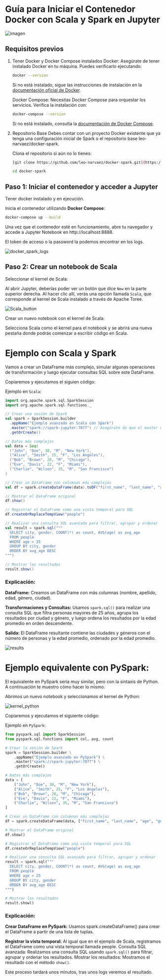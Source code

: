 # Guía para Iniciar el Contenedor Docker con Scala y Spark en Jupyter

![imagen](https://github.com/user-attachments/assets/19f80df9-e7a1-4e84-80bb-35ce124d1f30)

## Requisitos previos
1. Tener Docker y Docker Compose instalados
Docker: Asegúrate de tener instalado Docker en tu máquina. Puedes verificarlo ejecutando:

    ```bash
    docker --version
    ```
    Si no está instalado, sigue las instrucciones de instalación en la  [documentación oficial de Docker](https://docs.docker.com/engine/install/).

    Docker Compose: Necesitas Docker Compose para orquestar los servicios. Verifica la instalación con:

    ```bash
    docker-compose --version
    ```
    Si no está instalado, consulta la [documentación de Docker Compose](https://docs.docker.com/compose/install/).

2. Repositorio Base
Debes contar con un proyecto Docker existente que ya tenga una configuración inicial de Spark o el repositorio base leo-narvaez/docker-spark.

    Clona el repositorio si aún no lo tienes:
    ```bash
    [git clone https://github.com/leo-narvaez/docker-spark.git](https://github.com/leo-narvaez/docker-spark-jupyter.git)
    ```
    ```bash
    cd docker-spark
    ```

## Paso 1: Iniciar el contenedor y acceder a Jupyter
Tener docker instalado y en ejecución.

Inicia el contenedor utilizando **Docker Compose**:

```bash
docker-compose up --build
```

Una vez que el contenedor esté en funcionamiento, abre tu navegador y accede a Jupyter Notebook en http://localhost:8888.

El token de acceso o la password la podemos encontrar en los logs.

![docker_spark_logs](https://github.com/user-attachments/assets/c307bbe6-60d9-43dd-b32d-75424bbb3a94)

## Paso 2: Crear un notebook de Scala

Seleccionar el kernel de Scala:

Al abrir Jupyter, deberías poder ver un botón que dice `New` en la parte superior derecha. Al hacer clic allí, verás una opción llamada `Scala`, que corresponde al kernel de Scala instalado a través de Apache Toree.

![Scala_button](https://github.com/user-attachments/assets/eced4b8d-7830-4324-8463-32c1bf1f86d9)

Crear un nuevo notebook con el kernel de Scala:

Selecciona Scala como el kernel para el notebook y se abrirá una nueva pestaña donde podrás comenzar a escribir código en Scala.

# Ejemplo con Scala y Spark
Vamos a crear un DataFrame más complejo, simular algunas operaciones de transformación y luego ejecutar consultas SQL sobre este DataFrame.

Copiaremos y ejecutamos el siguien código:

Ejemplo en `Scala`:
```scala
import org.apache.spark.sql.SparkSession
import org.apache.spark.sql.functions._

// Crear una sesión de Spark
val spark = SparkSession.builder
  .appName("Ejemplo avanzado en Scala con Spark")
  .master("spark://spark-jupyter:7077") // Asegúrate de que el master es el correcto
  .getOrCreate()

// Datos más complejos
val data = Seq(
  ("John", "Doe", 30, "M", "New York"),
  ("Alice", "Smith", 25, "F", "Los Angeles"),
  ("Bob", "Brown", 28, "M", "Chicago"),
  ("Eve", "Davis", 22, "F", "Miami"),
  ("Charlie", "Wilson", 35, "M", "San Francisco")
)

// Crear un DataFrame con columnas más complejas
val df = spark.createDataFrame(data).toDF("first_name", "last_name", "age", "gender", "city")

// Mostrar el DataFrame original
df.show()

// Registrar el DataFrame como una vista temporal para SQL
df.createOrReplaceTempView("people")

// Realizar una consulta SQL avanzada para filtrar, agrupar y ordenar
val result = spark.sql("""
  SELECT city, gender, COUNT(*) as count, AVG(age) as avg_age
  FROM people
  WHERE age > 25
  GROUP BY city, gender
  ORDER BY avg_age DESC
""")

// Mostrar los resultados
result.show()
```

### Explicación:
**DataFrame:** Creamos un DataFrame con más columnas (nombre, apellido, edad, género, ciudad).

**Transformaciones y Consultas:** Usamos `spark.sql()` para realizar una consulta SQL que filtra personas mayores de 25 años, agrupa los resultados por ciudad y género, y luego ordena los resultados por la edad promedio en orden descendente.

**Salida:** El DataFrame resultante contiene las ciudades y géneros con el número de personas y la edad promedio, ordenado por la edad promedio.

![results](https://github.com/user-attachments/assets/ee3c4ae1-5fa3-4228-a2d9-2d8e0a1d6329)

# Ejemplo equivalente con PySpark:
El equivalente en PySpark sería muy similar, pero con la sintaxis de Python.
A continuación te muestro cómo hacer lo mismo.

Abrimos un nuevo notebook y seleccionamos el kernel de Python:

![kernel_python](https://github.com/user-attachments/assets/bdedd014-3aec-48cf-bdfe-7840ee1ae29a)

Copiaremos y ejecutamos el siguiente código:

Ejemplo en `PySpark`:
```python
from pyspark.sql import SparkSession
from pyspark.sql.functions import col, avg, count

# Crear la sesión de Spark
spark = SparkSession.builder \
    .appName("Ejemplo avanzado en PySpark") \
    .master("spark://spark-jupyter:7077") \
    .getOrCreate()

# Datos más complejos
data = [
    ("John", "Doe", 30, "M", "New York"),
    ("Alice", "Smith", 25, "F", "Los Angeles"),
    ("Bob", "Brown", 28, "M", "Chicago"),
    ("Eve", "Davis", 22, "F", "Miami"),
    ("Charlie", "Wilson", 35, "M", "San Francisco")
]

# Crear un DataFrame con columnas más complejas
df = spark.createDataFrame(data, ["first_name", "last_name", "age", "gender", "city"])

# Mostrar el DataFrame original
df.show()

# Registrar el DataFrame como una vista temporal para SQL
df.createOrReplaceTempView("people")

# Realizar una consulta SQL avanzada para filtrar, agrupar y ordenar
result = spark.sql("""
  SELECT city, gender, COUNT(*) as count, AVG(age) as avg_age
  FROM people
  WHERE age > 25
  GROUP BY city, gender
  ORDER BY avg_age DESC
""")

# Mostrar los resultados
result.show()
```
### Explicación:
**Crear DataFrame en PySpark:** Usamos spark.createDataFrame() para crear el DataFrame a partir de una lista de tuplas.

**Registrar la vista temporal:** Al igual que en el ejemplo de Scala, registramos el DataFrame como una vista temporal llamada people.
Consulta SQL avanzada: Realizamos una consulta SQL usando `spark.sql()` para filtrar, agrupar y ordenar los resultados.
Mostrar los resultados: Mostramos el resultado con el método `show()`.

Este proceso tardará unos minutos, tras unos logs veremos el resultado.
